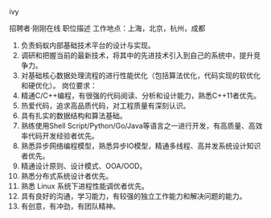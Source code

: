 ivy

招聘者·刚刚在线
职位描述
工作地点：上海，北京，杭州，成都
1. 负责蚂蚁内部基础技术平台的设计与实现。
2. 调研和把握当前的最新技术，将其中的先进技术引入到自己的系统中，提升竞争力。
3. 对基础核心数据处理流程的进行性能优化（包括算法优化，代码实现的软优化和硬优化）。
岗位要求：
1. 精通C/C++编程，有很强的代码阅读、分析和设计能力，熟悉C++11者优先。
2. 热爱代码，追求高品质代码，对工程质量有深刻认识。
3. 具有扎实的数据结构和算法基础。
4. 熟练使用Shell Script/Python/Go/Java等语言之一进行开发，有高质量、高效率代码开发经验者优先。
5. 熟悉异步网络编程模型，熟悉异步IO模型，精通多线程、高并发系统设计知识者优先。
6. 精通设计原则、设计模式、OOA/OOD。
7. 熟悉分布式系统设计者优先。
8. 熟悉 Linux 系统下进程性能调优者优先。
9. 具有良好的沟通，学习能力，有较强的独立工作能力和解决问题的能力。
10. 有创意，有冲劲，有团队精神。








































